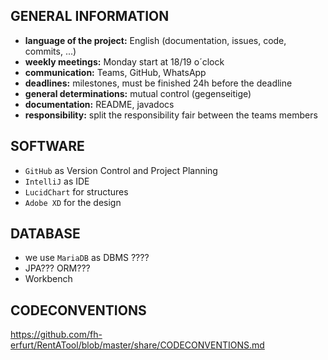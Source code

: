 ## GENERAL INFORMATION
- **language of the project:** English (documentation, issues, code, commits, ...)
- **weekly meetings:** Monday start at 18/19 o´clock
- **communication:** Teams, GitHub, WhatsApp
- **deadlines:** milestones, must be finished 24h before the deadline
- **general determinations:** mutual control (gegenseitige)
- **documentation:** README, javadocs
- **responsibility:** split the responsibility  fair between the teams members

## SOFTWARE
- `GitHub` as Version Control and Project Planning
- `IntelliJ` as IDE
- `LucidChart` for structures
- `Adobe XD` for the design

## DATABASE
 - we use `MariaDB` as DBMS ????
 - JPA??? ORM???
 - Workbench

## CODECONVENTIONS

https://github.com/fh-erfurt/RentATool/blob/master/share/CODECONVENTIONS.md

